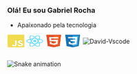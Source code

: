 ### Olá! Eu sou Gabriel Rocha
- Apaixonado pela tecnologia

 <img align="center" alt="Gabriel-Js" height="30" width="40" src="https://raw.githubusercontent.com/devicons/devicon/master/icons/javascript/javascript-plain.svg"> <img align="center" alt="Gabriel-React" height="30" width="40" src="https://raw.githubusercontent.com/devicons/devicon/master/icons/react/react-original.svg"> <img align="center" alt="Gabriel-HTML" height="30" width="40" src="https://raw.githubusercontent.com/devicons/devicon/master/icons/html5/html5-original.svg"> <img align="center" alt="Gabriel-CSS" height="30" width="40" src="https://raw.githubusercontent.com/devicons/devicon/master/icons/css3/css3-original.svg"> <img align="center" alt="David-Vscode" height="30" width="40" src="https://cdn.jsdelivr.net/gh/devicons/devicon/icons/vscode/vscode-original.svg" />
 
##
![Snake animation](https://github.com/GabrielRochaCab/GabrielRochaCab/blob/output/github-contribution-grid-snake.svg)
